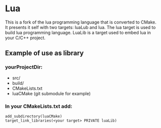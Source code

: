 # Lua
This is a fork of the lua programming language that is converted to CMake. It presents it self with two targets: luaLub and lua. The lua target is used to build lua programming language. LuaLib is a target used to embed lua in your C/C++ project.

## Example of use as library
### yourProjectDir:
- src/
- build/
- CMakeLists.txt
- luaCMake (git submodule for example)
### In your CMakeLists.txt add:
```
add_subdirectory(luaCMake)
target_link_libraries(<your target> PRIVATE luaLib)
```